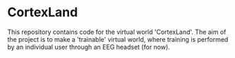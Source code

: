 # CortexLand
This repository contains code for the virtual world 'CortexLand'. The aim of the project is to make a 'trainable' virtual world,
where training is performed by an individual user through an EEG headset (for now).

